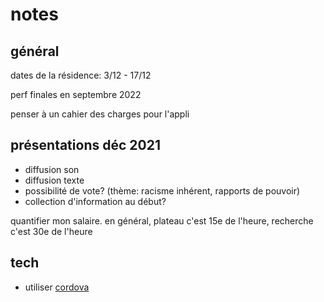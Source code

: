 # notes

## général

dates de la résidence: 3/12 - 17/12

perf finales en septembre 2022

penser à un cahier des charges pour l'appli

## présentations déc 2021

- diffusion son
- diffusion texte
- possibilité de vote? (thème: racisme inhérent, rapports de pouvoir)
- collection d'information au début?

quantifier mon salaire. en général, plateau c'est 15e de l'heure, recherche c'est 30e de l'heure

## tech

- utiliser [cordova](http://cordova.apache.org/#getstarted)
